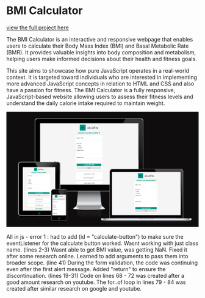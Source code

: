 # BMI Calculator

[view the full project here](https://taz1003.github.io/PP2-BMI-Calculator/)

The BMI Calculator is an interactive and responsive webpage that enables users to calculate their Body Mass Index (BMI) and Basal Metabolic Rate (BMR). It provides valuable insights into body composition and metabolism, helping users make informed decisions about their health and fitness goals.

This site aims to showcase how pure JavaScript operates in a real-world context. It is targeted toward individuals who are interested in implementing more advanced JavaScript concepts in relation to HTML and CSS and also have a passion for fitness. The BMI Calculator is a fully responsive, JavaScript-based website allowing users to assess their fitness levels and understand the daily calorie intake required to maintain weight.

![Responsive Mockup](assets/images/screenshots/bmi_calculator_mockup.png)














All in js -
error 1 : had to add (id = "calculate-button") to make sure the eventListener for the calculate button worked. Wasnt working with just class name. (lines 2-3)
Wasnt able to get BMI value, was getting NaN. Fixed it after some research online. Learned to add arguments to pass them into broader scope. (line 41)
During the form validation, the code was continuing even after the first alert message. Added "return" to ensure the discontinuation. (lines 19-31)
Code on lines 68 - 72 was created after a good amount research on youtube.
The for..of loop in lines 79 - 84 was created after similar research on google and youtube.